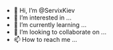 - 👋 Hi, I’m @ServixKiev
- 👀 I’m interested in ...
- 🌱 I’m currently learning ...
- 💞️ I’m looking to collaborate on ...
- 📫 How to reach me ...

<!---
ServixKiev/ServixKiev is a ✨ special ✨ repository because its `README.md` (this file) appears on your GitHub profile.
You can click the Preview link to take a look at your changes.
--->
